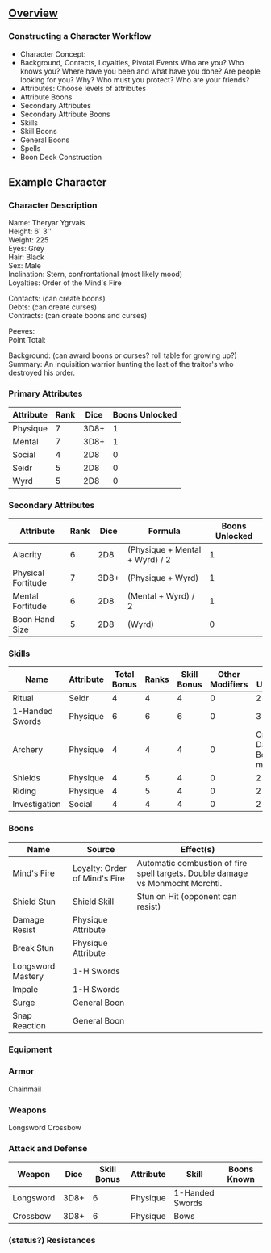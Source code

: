 ## [Overview](https://github.com/Kibrael/RPG/blob/master/python/overview.md)
### Constructing a Character Workflow

- Character Concept: 
- Background, Contacts, Loyalties, Pivotal Events
Who are you? Who knows you? Where have you been and what have you done? Are people looking for you? Why? Who must you protect? Who are your friends?
- Attributes: Choose levels of attributes
- Attribute Boons
- Secondary Attributes
- Secondary Attribute Boons
- Skills
- Skill Boons
- General Boons
- Spells
- Boon Deck Construction

## Example Character

### Character Description
Name: Theryar Ygrvais  
Height: 6' 3''  
Weight: 225  
Eyes: Grey  
Hair: Black  
Sex: Male  
Inclination: Stern, confrontational (most likely mood)  
Loyalties: Order of the Mind's Fire   

Contacts: (can create boons)  
Debts: (can create curses)  
Contracts: (can create boons and curses)  

Peeves:  
Point Total:  

Background: (can award boons or curses? roll table for growing up?)  
Summary: An inquisition warrior hunting the last of the traitor's who destroyed his order.  

### Primary Attributes

|Attribute|Rank|Dice|Boons Unlocked|
|---------|----|----|--------------|
|Physique|7|3D8+|1|
|Mental|7|3D8+|1|
|Social|4|2D8|0|
|Seidr|5|2D8|0|
|Wyrd|5|2D8|0|

### Secondary Attributes

|Attribute|Rank|Dice|Formula|Boons Unlocked|
|---------|----|----|-------|--------------|
|Alacrity|6|2D8|(Physique + Mental + Wyrd) / 2|1|
|Physical Fortitude|7|3D8+|(Physique + Wyrd)|1|
|Mental Fortitude|6|2D8|(Mental + Wyrd) / 2|1|
|Boon Hand Size|5|2D8|(Wyrd)|0|

### Skills

|Name|Attribute|Total Bonus|Ranks|Skill Bonus|Other Modifiers|Boons Unlocked|
|----|---------|-----------|-----|-----------|---------------|--------------|
|Ritual|Seidr|4|4|4|0|2|
|1-Handed Swords|Physique|6|6|6|0|3|
|Archery|Physique|4|4|4|0|Crossbow Damage Boost, +1 more| 
|Shields|Physique|4|5|4|0|2|
|Riding|Physique|4|5|4|0|2|
|Investigation|Social|4|4|4|0|2|

### Boons

|Name|Source|Effect(s)|
|----|------|---------|
|Mind's Fire|Loyalty: Order of Mind's Fire|Automatic combustion of fire spell targets.  Double damage vs Monmocht Morchti.
|Shield Stun|Shield Skill|Stun on Hit (opponent can resist)|
|Damage Resist|Physique Attribute||1-Handed Swords|Physique|6|6|6|0||
|Break Stun|Physique Attribute|
|Longsword Mastery|1-H Swords|
|Impale|1-H Swords|
|Surge|General Boon|
|Snap Reaction|General Boon|

### Equipment

### Armor
Chainmail 

### Weapons
Longsword
Crossbow

### Attack and Defense
|Weapon|Dice|Skill Bonus|Attribute|Skill|Boons Known|
|------|----|-----------|---------|-----|---------------|
Longsword|3D8+|6|Physique|1-Handed Swords||
Crossbow|3D8+|6|Physique|Bows||


### (status?) Resistances
